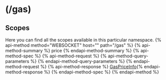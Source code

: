 # (/gas)
## Scopes 
Here you can find all the scopes available in this particular namespace. 
{% api-method method="WEBSOCKET" host="" path="/gas" %}
{% api-method-summary %} price {% endapi-method-summary %}
{% api-method-spec %}
{% api-method-request %}
{% api-method-query-parameters %}
{% endapi-method-query-parameters %}
{% endapi-method-request %}
{% api-method-response %}
[GasPriceInfo](#gaspriceinfo){% endapi-method-response %}
{% endapi-method-spec %}
{% endapi-method %}

